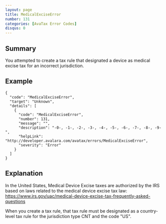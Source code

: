 ```yaml
---
layout: page
title: MedicalExciseError
number: 131
categories: [AvaTax Error Codes]
disqus: 0
---
```


## Summary

You attempted to create a tax rule that designated a device as medical excise tax for an incorrect jurisdiction.

## Example

    {
      "code": "MedicalExciseError",
      "target": "Unknown",
      "details": [
        {
          "code": "MedicalExciseError",
          "number": 131,
          "message": "",
          "description": "-0-, -1-, -2-, -3-, -4-, -5-, -6-, -7-, -8-, -9-",
          "helpLink": "http://developer.avalara.com/avatax/errors/MedicalExciseError",
          "severity": "Error"
        }
      ]
    }

## Explanation

In the United States, Medical Device Excise taxes are authorized by the IRS based on laws related to the medical device excise tax law: https://www.irs.gov/uac/medical-device-excise-tax-frequently-asked-questions

When you create a tax rule, that tax rule must be designated as a country-level tax rule for the jurisdiction type CNT and the code "US".
